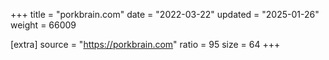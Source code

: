 +++
title = "porkbrain.com"
date = "2022-03-22"
updated = "2025-01-26"
weight = 66009

[extra]
source = "https://porkbrain.com"
ratio = 95
size = 64
+++
